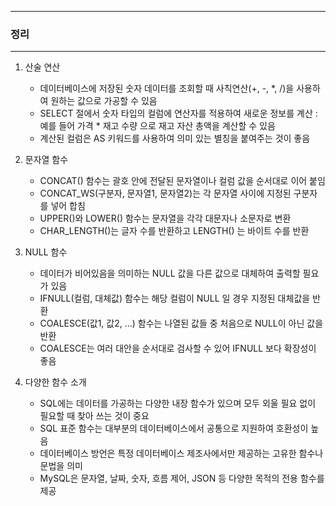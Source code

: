 -----
### 정리
-----
1. 산술 연산
   - 데이터베이스에 저장된 숫자 데이터를 조회할 때 사칙연산(+, -, *, /)을 사용하여 원하는 값으로 가공할 수 있음
   - SELECT 절에서 숫자 타입의 컬럼에 연산자를 적용하여 새로운 정보를 계산 : 예를 들어 가격 * 재고 수량 으로 재고 자산 총액을 계산할 수 있음
   - 계산된 컬럼은 AS 키워드를 사용하여 의미 있는 별칭을 붙여주는 것이 좋음

2. 문자열 함수
   - CONCAT() 함수는 괄호 안에 전달된 문자열이나 컬럼 값을 순서대로 이어 붙임
   - CONCAT_WS(구분자, 문자열1, 문자열2)는 각 문자열 사이에 지정된 구분자를 넣어 합침
   - UPPER()와 LOWER() 함수는 문자열을 각각 대문자나 소문자로 변환
   - CHAR_LENGTH()는 글자 수를 반환하고 LENGTH() 는 바이트 수를 반환

3. NULL 함수
   - 데이터가 비어있음을 의미하는 NULL 값을 다른 값으로 대체하여 출력할 필요가 있음
   - IFNULL(컬럼, 대체값) 함수는 해당 컬럼이 NULL 일 경우 지정된 대체값을 반환
   - COALESCE(값1, 값2, ...) 함수는 나열된 값들 중 처음으로 NULL이 아닌 값을 반환
   - COALESCE는 여러 대안을 순서대로 검사할 수 있어 IFNULL 보다 확장성이 좋음

4. 다양한 함수 소개
   - SQL에는 데이터를 가공하는 다양한 내장 함수가 있으며 모두 외울 필요 없이 필요할 때 찾아 쓰는 것이 중요
   - SQL 표준 함수는 대부분의 데이터베이스에서 공통으로 지원하여 호환성이 높음
   - 데이터베이스 방언은 특정 데이터베이스 제조사에서만 제공하는 고유한 함수나 문법을 의미
   - MySQL은 문자열, 날짜, 숫자, 흐름 제어, JSON 등 다양한 목적의 전용 함수를 제공
